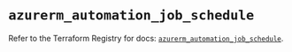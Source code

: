 # `azurerm_automation_job_schedule`

Refer to the Terraform Registry for docs: [`azurerm_automation_job_schedule`](https://registry.terraform.io/providers/hashicorp/azurerm/4.4.0/docs/resources/automation_job_schedule).
